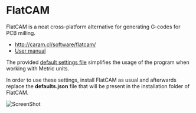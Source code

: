 FlatCAM  
===================

FlatCAM is a neat cross-platform alternative for generating G-codes for PCB milling.  

- <http://caram.cl/software/flatcam/>  
- [User manual](http://caram.cl/software/flatcam-user-manual/)  

The provided [default settings file](defaults.json) simplifies the usage of the program when working with Metric units.  

In order to use these settings, install FlatCAM as usual and afterwards replace the <b>defaults.json</b> file that will be present in the installation folder of FlatCAM.  

![ScreenShot](http://caram.cl/wp-content/uploads/2014/02/bottom.png)

